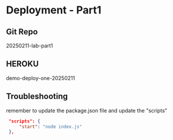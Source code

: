 # Deployment - Part1

## Git Repo

20250211-lab-part1

## HEROKU

demo-deploy-one-20250211

## Troubleshooting

remember to update the package.json file and update the "scripts"

```json
 "scripts": {
     "start": "node index.js"
 },
```
